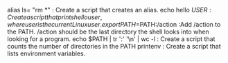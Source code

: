 alias ls= "rm *" : Create a script that creates an alias.
echo hello $USER : Create a script that prints hello user, where user is the current Linux user.
export PATH=$PATH:/action :Add /action to the PATH. /action should be the last directory the shell looks into when looking for a program.
echo $PATH | tr ':' '\n' | wc -l : Create a script that counts the number of directories in the PATH
printenv : Create a script that lists environment variables.
